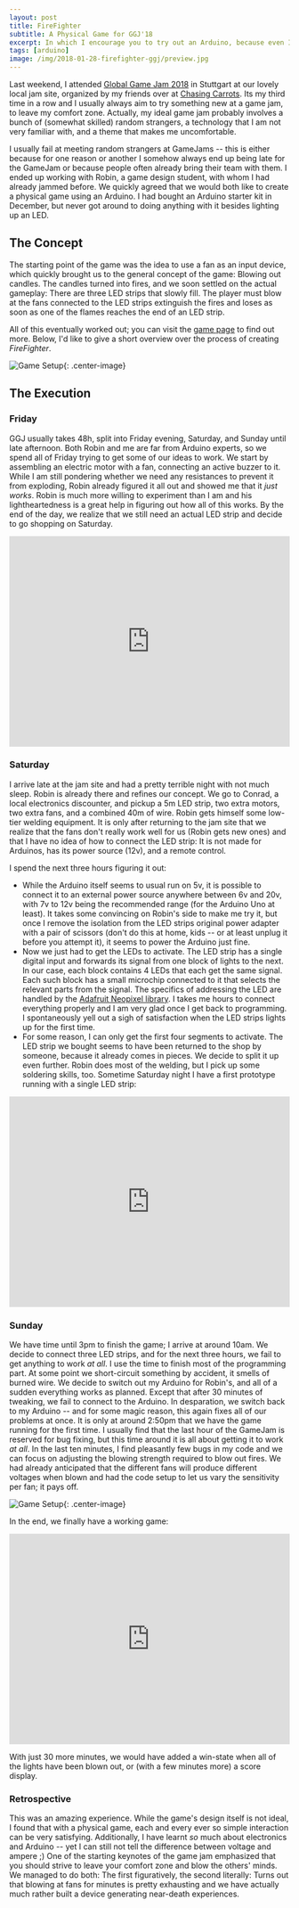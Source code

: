 ```yaml
---
layout: post
title: FireFighter
subtitle: A Physical Game for GGJ'18
excerpt: In which I encourage you to try out an Arduino, because even I managed to do it.
tags: [arduino]
image: /img/2018-01-28-firefighter-ggj/preview.jpg
---
```


Last weekend, I attended [Global Game Jam 2018](https://globalgamejam.org) in Stuttgart at our lovely local jam site, organized by my friends over at [Chasing Carrots](http://www.chasing-carrots.com). Its my third time in a row and I usually always aim to try something new at a game jam, to leave my comfort zone. Actually, my ideal game jam probably involves a bunch of (somewhat skilled) random strangers, a technology that I am not very familiar with, and a theme that makes me uncomfortable.

I usually fail at meeting random strangers at GameJams -- this is either because for one reason or another I somehow always end up being late for the GameJam or because people often already bring their team with them. I ended up working with Robin, a game design student, with whom I had already jammed before. We quickly agreed that we would both like to create a physical game using an Arduino. I had bought an Arduino starter kit in December, but never got around to doing anything with it besides lighting up an LED.

## The Concept

The starting point of the game was the idea to use a fan as an input device, which quickly brought us to the general concept of the game: Blowing out candles. The candles turned into fires, and we soon settled on the actual gameplay: There are three LED strips that slowly fill. The player must blow at the fans connected to the LED strips extinguish the fires and loses as soon as one of the flames reaches the end of an LED strip.

All of this eventually worked out; you can visit the [game page](https://globalgamejam.org/2018/games/firefighter) to find out more. Below, I'd like to give a short overview over the process of creating *FireFighter*.

![Game Setup](/img/2018-01-28-firefighter-ggj/full_game.jpg){: .center-image}

## The Execution

### Friday
GGJ usually takes 48h, split into Friday evening, Saturday, and Sunday until late afternoon. Both Robin and me are far from Arduino experts, so we spend all of Friday trying to get some of our ideas to work. We start by assembling an electric motor with a fan, connecting an active buzzer to it. While I am still pondering whether we need any resistances to prevent it from exploding, Robin already figured it all out and showed me that it *just works*. Robin is much more willing to experiment than I am and his lightheartedness is a great help in figuring out how all of this works. By the end of the day, we realize that we still need an actual LED strip and decide to go shopping on Saturday.

<div style="position:relative;height:0;padding-bottom:75.0%"><iframe src="https://www.youtube.com/embed/H4btSX9LkSE?ecver=2" width="480" height="360" frameborder="0" allow="autoplay; encrypted-media" style="position:absolute;width:100%;height:100%;left:0" allowfullscreen></iframe></div>

### Saturday
I arrive late at the jam site and had a pretty terrible night with not much sleep. Robin is already there and refines our concept. We go to Conrad, a local electronics discounter, and pickup a 5m LED strip, two extra motors, two extra fans, and a combined 40m of wire. Robin gets himself some low-tier welding equipment. It is only after returning to the jam site that we realize that the fans don't really work well for us (Robin gets new ones) and that I have no idea of how to connect the LED strip: It is not made for Arduinos, has its power source (12v), and a remote control.

I spend the next three hours figuring it out:

 * While the Arduino itself seems to usual run on 5v, it is possible to connect it to an external power source anywhere between 6v and 20v, with 7v to 12v being the recommended range (for the Arduino Uno at least). It takes some convincing on Robin's side to make me try it, but once I remove the isolation from the LED strips original power adapter with a pair of scissors (don't do this at home, kids -- or at least unplug it before you attempt it), it seems to power the Arduino just fine.
 * Now we just had to get the LEDs to activate. The LED strip has a single digital input and forwards its signal from one block of lights to the next. In our case, each block contains 4 LEDs that each get the same signal. Each such block has a small microchip connected to it that selects the relevant parts from the signal. The specifics of addressing the LED are handled by the [Adafruit Neopixel library](https://github.com/adafruit/Adafruit_NeoPixel). I takes me hours to connect everything properly and I am very glad once I get back to programming. I spontaneously yell out a sigh of satisfaction when the LED strips lights up for the first time.
 * For some reason, I can only get the first four segments to activate. The LED strip we bought seems to have been returned to the shop by someone, because it already comes in pieces. We decide to split it up even further. Robin does most of the welding, but I pick up some soldering skills, too. Sometime Saturday night I have a first prototype running with a single LED strip:

<div style="position:relative;height:0;padding-bottom:75.0%"><iframe src="https://www.youtube.com/embed/f4tNSnIQ2mg?ecver=2" width="480" height="360" frameborder="0" allow="autoplay; encrypted-media" style="position:absolute;width:100%;height:100%;left:0" allowfullscreen></iframe></div>

### Sunday
We have time until 3pm to finish the game; I arrive at around 10am. We decide to connect three LED strips, and for the next three hours, we fail to get anything to work *at all*. I use the time to finish most of the programming part. At some point we short-circuit something by accident, it smells of burned wire. We decide to switch out my Arduino for Robin's, and all of a sudden everything works as planned. Except that after 30 minutes of tweaking, we fail to connect to the Arduino. In desparation, we switch back to my Arduino -- and for some magic reason, this again fixes all of our problems at once. It is only at around 2:50pm that we have the game running for the first time. I usually find that the last hour of the GameJam is reserved for bug fixing, but this time around it is all about getting it to work *at all*. In the last ten minutes, I find pleasantly few bugs in my code and we can focus on adjusting the blowing strength required to blow out fires. We had already anticipated that the different fans will produce different voltages when blown and had the code setup to let us vary the sensitivity per fan; it pays off.

![Game Setup](/img/2018-01-28-firefighter-ggj/bottle_fan.jpg){: .center-image}

In the end, we finally have a working game:

<div style="position:relative;height:0;padding-bottom:75.0%"><iframe src="https://www.youtube.com/embed/zA5S28gJzfk?ecver=2" width="480" height="360" frameborder="0" allow="autoplay; encrypted-media" style="position:absolute;width:100%;height:100%;left:0" allowfullscreen></iframe></div>

With just 30 more minutes, we would have added a win-state when all of the lights have been blown out, or (with a few minutes more) a score display.


### Retrospective
This was an amazing experience. While the game's design itself is not ideal, I found that with a physical game, each and every ever so simple interaction can be very satisfying. Additionally, I have learnt *so* much about electronics and Arduino -- yet I can still not tell the difference between voltage and ampere ;) One of the starting keynotes of the game jam emphasized that you should strive to leave your comfort zone and blow the others' minds. We managed to do both: The first figuratively, the second literally: Turns out that blowing at fans for minutes is pretty exhausting and we have actually much rather built a device generating near-death experiences.